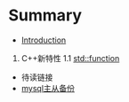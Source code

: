 # Summary

* [Introduction](README.md)
1. C++新特性
    1.1 [std::function](C++新特性/std_function.md)
* 待读链接
* [mysql主从备份](mysql主从备份.md)

